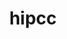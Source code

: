 ---
title: "hipcc"
layout: cache
categories: [package, develop-2025-05-18]
meta: {"compilers": ["gcc@11.4.0", "gcc@13.2.0"], "num_specs": 4, "num_specs_by_stack": {"e4s": 3, "ml-linux-x86_64-rocm": 1, "root": 4}, "oss": ["ubuntu22.04", "ubuntu24.04"], "platforms": ["linux"], "stacks": ["e4s", "ml-linux-x86_64-rocm", "root"], "targets": ["x86_64_v3"], "versions": ["6.3.3"]}
spec_details: [{"compiler": "gcc@11.4.0", "hash": "6up2at25b4gsc7nhkeocum4d65cwhedx", "os": "ubuntu22.04", "platform": "linux", "size": "-", "stacks": ["e4s", "root"], "target": "x86_64_v3", "variants": ["build_system=cmake", "build_type=Release", "generator=make", "~ipo", "patches:=c10b010"], "versions": ["6.3.3"]}, {"compiler": "gcc@11.4.0", "hash": "d6cfacmoykxxohlxkkgilsgfz7nnmduf", "os": "ubuntu22.04", "platform": "linux", "size": "-", "stacks": ["e4s", "root"], "target": "x86_64_v3", "variants": ["build_system=cmake", "build_type=Release", "generator=make", "~ipo", "patches:=c10b010"], "versions": ["6.3.3"]}, {"compiler": "gcc@11.4.0", "hash": "r4joiogcp5tgb3ysq4qul7n63s2p3gyo", "os": "ubuntu22.04", "platform": "linux", "size": "-", "stacks": ["e4s", "root"], "target": "x86_64_v3", "variants": ["build_system=cmake", "build_type=Release", "generator=make", "~ipo", "patches:=c10b010"], "versions": ["6.3.3"]}, {"compiler": "gcc@13.2.0", "hash": "zt2cerwdmfftmjph3avk4zl2ao6i36tu", "os": "ubuntu24.04", "platform": "linux", "size": "-", "stacks": ["ml-linux-x86_64-rocm", "root"], "target": "x86_64_v3", "variants": ["build_system=cmake", "build_type=Release", "generator=make", "~ipo", "patches:=c10b010"], "versions": ["6.3.3"]}]
---